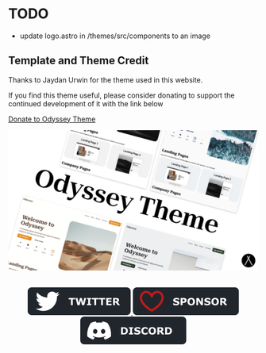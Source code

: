 # TODO
- update logo.astro in /themes/src/components to an image

## Template and Theme Credit

Thanks to Jaydan Urwin for the theme used in this website.

If you find this theme useful, please consider donating to support the continued development of it with the link below

[Donate to Odyssey Theme](https://littlesticks.lemonsqueezy.com/checkout?cart=1b9b09ef-0511-41ca-b94e-d6c6c4fde36e)



<p align="center">
  <img src="assets/gh-banner.png" alt="Odyssey Theme Banner">
</p>

<br/>
<div align="center">
  <a href="https://twitter.com/littlesticksdev">
  <img src="assets/twitter-badge.svg" alt="Follow Little Sticks on Twitter"/>
</a>
  <a href="https://littlesticks.lemonsqueezy.com/checkout?cart=1b9b09ef-0511-41ca-b94e-d6c6c4fde36e">
    <img src="assets/sponsor-badge.svg" alt="Sponsor This Repo" />
  </a>
  <a href="https://littlesticks.dev/discord">
    <img src="assets/discord-badge.svg" alt="Join our Discord" />
  </a>
  
</div>
<br/>

